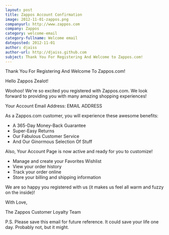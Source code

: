 ```yaml
---
layout: post
title: Zappos Account Confirmation
image: 2012-11-01-zappos.png
companyurl: http://www.zappos.com 
company: Zappos
category: welcome-email
category-fullname: Welcome email
dateposted: 2012-11-01 
author: djaiss 
author-url: http://djaiss.github.com
subject: Thank You For Registering And Welcome to Zappos.com!
---
```


Thank You For Registering And Welcome To Zappos.com!

Hello Zappos Zealot!

Woohoo! We're so excited you registered with Zappos.com. We look forward to providing you with many amazing shopping experiences!

Your Account Email Address: EMAIL ADDRESS

As a Zappos.com customer, you will experience these awesome benefits:

* A 365-Day Money-Back Guarantee
* Super-Easy Returns
* Our Fabulous Customer Service
* And Our Ginormous Selection Of Stuff

Also, Your Account Page is now active and ready for you to customize!

* Manage and create your Favorites Wishlist
* View your order history
* Track your order online
* Store your billing and shipping information

We are so happy you registered with us (it makes us feel all warm and fuzzy on the inside)!

With Love,

The Zappos Customer Loyalty Team

P.S. Please save this email for future reference. It could save your life one day. Probably not, but it might.
